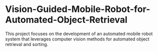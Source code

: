 # Vision-Guided-Mobile-Robot-for-Automated-Object-Retrieval
This project focuses on the development of an automated mobile robot system that leverages computer vision methods for automated object retrieval and sorting.  
